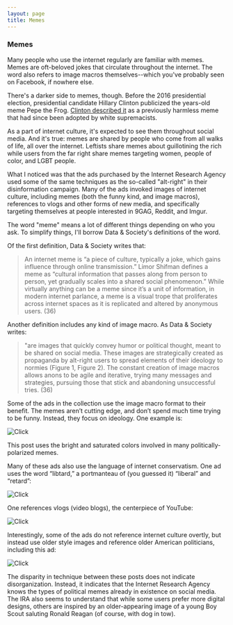 ```yaml
---
layout: page
title: Memes
---
```


### Memes

Many people who use the internet regularly are familiar with memes. Memes are oft-beloved jokes that circulate throughout the internet. The word also refers to image macros themselves--which you've probably seen on Facebook, if nowhere else. 

There's a darker side to memes, though. Before the 2016 presidential election, presidential candidate Hillary Clinton publicized the years-old meme Pepe the Frog. [Clinton described it](https://www.theverge.com/2016/9/15/12926976/hillary-clinton-trump-pepe-the-frog-alt-right-explainer) as a previously harmless meme that had since been adopted by white supremacists. 

As a part of internet culture, it's expected to see them throughout social media. And it's true: memes are shared by people who come from all walks of life, all over the internet. Leftists share memes about guillotining the rich while users from the far right share memes targeting women, people of color, and LGBT people. 

What I noticed was that the ads purchased by the Internet Research Agency used some of the same techniques as the so-called "alt-right" in their disinformation campaign. Many of the ads invoked images of internet culture, including memes (both the funny kind, and image macros), references to vlogs and other forms of new media, and specifically targeting themselves at people interested in 9GAG, Reddit, and Imgur. 

The word "meme" means a lot of different things depending on who you ask. To simplify things, I'll borrow Data & Society's definitions of the word.

Of the first definition, Data & Society writes that:

> An internet meme is “a piece of culture, typically a joke, which gains influence through online transmission.” Limor Shifman defines a meme as “cultural information that passes along from person to person, yet gradually scales into a shared social phenomenon.” While virtually anything can be a meme since it’s a unit of information, in modern internet parlance, a meme is a visual trope that proliferates across internet spaces as it is replicated and altered by anonymous users. (36)


Another definition includes any kind of image macro. As Data & Society writes:

> "are images that quickly convey humor or political thought, meant to be shared on social media. These images are strategically created as propaganda by alt-right users to spread elements of their ideology to normies (Figure 1, Figure 2). The constant creation of image macros allows anons to be agile and iterative, trying many messages and strategies, pursuing those that stick and abandoning unsuccessful tries. (36)

Some of the ads in the collection use the image macro format to their benefit. The memes aren’t cutting edge, and don’t spend much time trying to be funny. Instead, they focus on ideology. One example is:

![Click](https://mith.umd.edu/irads/files/original/507fabdaae19465b7b81bf8624a13422.png)

This post uses the bright and saturated colors involved in many politically-polarized memes. 

Many of these ads also use the language of internet conservatism. One ad uses the word “libtard,” a portmanteau of (you guessed it) “liberal” and “retard”: 

![Click](https://mith.umd.edu/irads/files/original/3c8d22c35adb8662f2c5a47e49ed0a9b.png)

One references vlogs (video blogs), the centerpiece of YouTube: 

![Click](https://mith.umd.edu/irads/files/original/ea77ebd41bbb6010e746080cd0fad163.png)

Interestingly, some of the ads do not reference internet culture overtly, but instead use older style images and reference older American politicians, including this ad:

![Click](https://mith.umd.edu/irads/files/original/4589fedc3dc2e3941429f422f3c0d9c9.png)

The disparity in technique between these posts does not indicate disorganization. Instead, it indicates that the Internet Research Agency knows the types of political memes already in existence on social media. The IRA also seems to understand that while some users prefer more digital designs, others are inspired by an older-appearing image of a young Boy Scout saluting Ronald Reagan (of course, with dog in tow).
